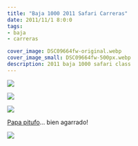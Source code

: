 ```yaml
---
title: "Baja 1000 2011 Safari Carreras"
date: 2011/11/1 8:0:0
tags: 
- baja
- carreras

cover_image: DSC09664fw-original.webp
cover_image_small: DSC09664fw-500px.webp
description: 2011 baja 1000 safari class
---
```

[![](DSC09664fw)](DSC09664fw-original.webp)

  

[![](DSC09668fw)](DSC09668fw-original.webp)

  

[![](DSC09672fw)](DSC09672fw-original.webp)

[Papa pitufo](DSC09138-original.webp)... bien agarrado!  

[![](DSC09674fw)](DSC09674fw-original.webp)
